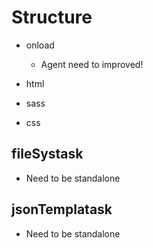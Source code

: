 Structure
=========
- onload
    - Agent need to improved!

- html
- sass
- css

fileSystask
--------------
- Need to be standalone

jsonTemplatask
--------------
- Need to be standalone
